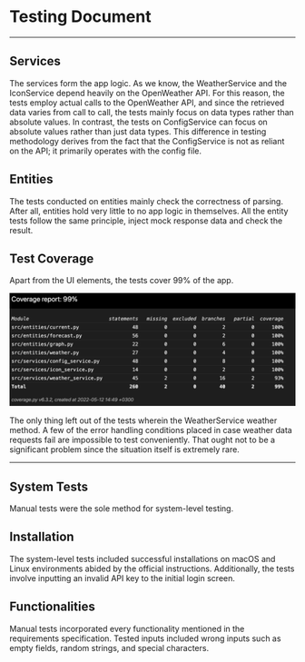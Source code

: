 # Testing Document

---

## Services

The services form the app logic. As we know, the WeatherService and the IconService depend heavily on the OpenWeather API. For this reason, the tests employ actual calls to the OpenWeather API, and since the retrieved data varies from call to call, the tests mainly focus on data types rather than absolute values. In contrast, the tests on ConfigService can focus on absolute values rather than just data types. This difference in testing methodology derives from the fact that the ConfigService is not as reliant on the API; it primarily operates with the config file.

## Entities

The tests conducted on entities mainly check the correctness of parsing. After all, entities hold very little to no app logic in themselves. All the entity tests follow the same principle, inject mock response data and check the result.

## Test Coverage

Apart from the UI elements, the tests cover 99% of the app.

![](./assets/coverage_report.png)

The only thing left out of the tests wherein the WeatherService weather method. A few of the error handling conditions placed in case weather data requests fail are impossible to test conveniently. That ought not to be a significant problem since the situation itself is extremely rare.

---

## System Tests

Manual tests were the sole method for system-level testing.

## Installation

The system-level tests included successful installations on macOS and Linux environments abided by the official instructions. Additionally, the tests involve inputting an invalid API key to the initial login screen.

## Functionalities

Manual tests incorporated every functionality mentioned in the requirements specification. Tested inputs included wrong inputs such as empty fields, random strings, and special characters.

